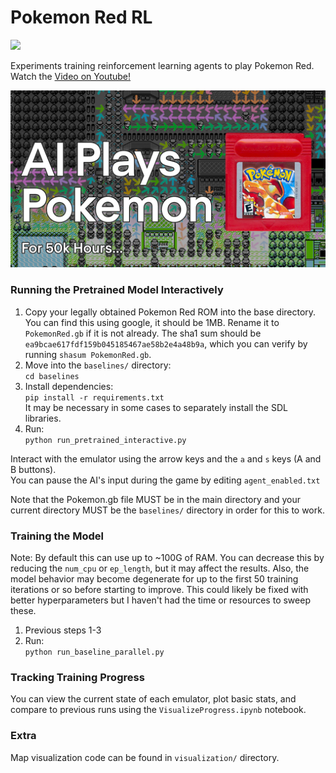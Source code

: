 # Pokemon Red RL

<a href="https://youtu.be/DcYLT37ImBY">
  <img src="/assets/poke_map.gif?raw=true">
</a>

Experiments training reinforcement learning agents to play Pokemon Red.
Watch the [Video on Youtube!](https://youtu.be/DcYLT37ImBY)  

<a href="https://youtu.be/DcYLT37ImBY">
  <img src="/assets/Pokemon YT5 FFFFinal.jpg?raw=true" width="512">
</a>
  
### Running the Pretrained Model Interactively

1. Copy your legally obtained Pokemon Red ROM into the base directory. You can find this using google, it should be 1MB. Rename it to `PokemonRed.gb` if it is not already. The sha1 sum should be `ea9bcae617fdf159b045185467ae58b2e4a48b9a`, which you can verify by running `shasum PokemonRed.gb`. 
2. Move into the `baselines/` directory:  
 ```cd baselines```
3. Install dependencies:  
```pip install -r requirements.txt```  
It may be necessary in some cases to separately install the SDL libraries.
4. Run:  
```python run_pretrained_interactive.py```

Interact with the emulator using the arrow keys and the `a` and `s` keys (A and B buttons).  
You can pause the AI's input during the game by editing `agent_enabled.txt`

Note that the Pokemon.gb file MUST be in the main directory and your current directory MUST be the `baselines/` directory in order for this to work.

### Training the Model
Note: By default this can use up to ~100G of RAM. You can decrease this by reducing the `num_cpu` or `ep_length`, but it may affect the results. Also, the model behavior may become degenerate for up to the first 50 training iterations or so before starting to improve. This could likely be fixed with better hyperparameters but I haven't had the time or resources to sweep these.
1. Previous steps 1-3
2. Run:  
```python run_baseline_parallel.py```

### Tracking Training Progress

You can view the current state of each emulator, plot basic stats, and compare to previous runs using the `VisualizeProgress.ipynb` notebook.

### Extra

Map visualization code can be found in `visualization/` directory.
